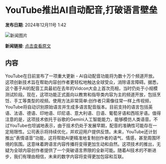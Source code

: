# YouTube推出AI自动配音,打破语言壁垒

**发布日期**: 2024年12月11号 1:42

![新闻图片](https://pic.chinaz.com/picmap/thumb/201811151614000549_32.jpg)

**新闻链接**: [点击查看原文](https://www.aibase.com/zh/news/13850)

## 内容

YouTube在日前宣布了一项重大更新 - AI自动配音功能将为数十万个频道开放。这项创新技术旨在帮助内容创作者更轻松地触达全球受众，消除语言障碍。据悉，这个基于AI的配音工具最初在去年的Vidcon大会上首次亮相，当时仍处于小规模测试阶段。现在，这项功能正式面向以教育和指导类内容为主的频道开放，包括烹饪、手工等类型的视频。使用方法非常简单:创作者只需像往常一样上传视频，YouTube将自动识别原始语言并生成多语言配音版本。目前支持的语言包括英语、法语、德语、印地语、印尼语、意大利语、日语、葡萄牙语和西班牙语。值得注意的是，这项技术依托于谷歌的Gemini人工智能能力，能够模仿人类语音。不过YouTube也坦诚地表示，由于技术仍处于发展早期，配音的准确性可能存在一定局限性。公司表示将持续优化，并欢迎用户提供反馈。未来，YouTube还计划推出"表情语音"功能，这将帮助AI更精准地复制创作者的语气、情感，甚至周围环境的氛围。这意味着跨语言内容传播将变得更加生动和自然。这项技术的推出，无疑为全球内容创作者提供了一个突破语言界限的全新可能。随着AI技术的不断进步，我们有理由相信，未来的数字内容将变得更加包容和互联。
